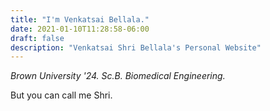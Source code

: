 ```yaml
---
title: "I'm Venkatsai Bellala."
date: 2021-01-10T11:28:58-06:00
draft: false
description: "Venkatsai Shri Bellala's Personal Website"
---
```


*Brown University '24. Sc.B. Biomedical Engineering.*

But you can call me Shri.